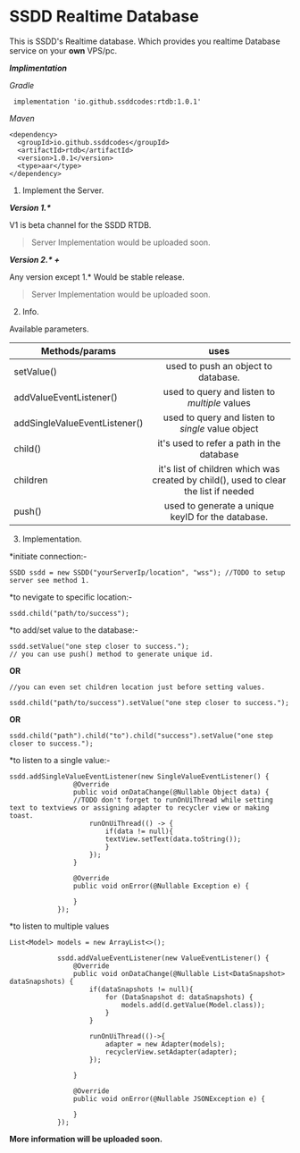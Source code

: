 # SSDD Realtime Database
This is SSDD's Realtime database. Which provides you realtime Database service on your **own** VPS/pc.

___Implimentation___

*Gradle*

```
 implementation 'io.github.ssddcodes:rtdb:1.0.1'
```

*Maven*

```
<dependency>
  <groupId>io.github.ssddcodes</groupId>
  <artifactId>rtdb</artifactId>
  <version>1.0.1</version>
  <type>aar</type>
</dependency>
```

1. Implement the Server.

___Version 1.*___

V1 is beta channel for the SSDD RTDB.
> Server Implementation would be uploaded soon.

___Version 2.* +___

Any version except 1.* Would be stable release.

> Server Implementation would be uploaded soon.

2. Info.

Available parameters.

| **Methods/params** | **uses** |
| ------------------ | :------: |
| setValue()   | used to push an object to database. |
| addValueEventListener() |  used to query and listen to *multiple* values |
| addSingleValueEventListener() | used to query and listen to *single* value object |
| child() | it's used to refer a path in the database |
| children | it's list of children which was created by child(), used to clear the list if needed |
| push() | used to generate a unique keyID for the database. |

3. Implementation.

*initiate connection:-

```
SSDD ssdd = new SSDD("yourServerIp/location", "wss"); //TODO to setup server see method 1.
```

*to nevigate to specific location:-
```
ssdd.child("path/to/success");
```

*to add/set value to the database:-

```
ssdd.setValue("one step closer to success."); 
// you can use push() method to generate unique id.
```
**OR**
```
//you can even set children location just before setting values.

ssdd.child("path/to/success").setValue("one step closer to success.");
```
**OR**
```
ssdd.child("path").child("to").child("success").setValue("one step closer to success.");
```

*to listen to a single value:- 
```
ssdd.addSingleValueEventListener(new SingleValueEventListener() {
                @Override
                public void onDataChange(@Nullable Object data) {
                //TODO don't forget to runOnUiThread while setting text to textviews or assigning adapter to recycler view or making toast.
                    runOnUiThread(() -> {
                        if(data != null){
                        textView.setText(data.toString());
                        }
                    });
                }

                @Override
                public void onError(@Nullable Exception e) {

                }
            });
   ```
*to listen to multiple values
```
List<Model> models = new ArrayList<>();

            ssdd.addValueEventListener(new ValueEventListener() {
                @Override
                public void onDataChange(@Nullable List<DataSnapshot> dataSnapshots) {
                    if(dataSnapshots != null){
                        for (DataSnapshot d: dataSnapshots) {
                            models.add(d.getValue(Model.class));
                        }
                    }

                    runOnUiThread(()->{
                        adapter = new Adapter(models);
                        recyclerView.setAdapter(adapter);
                    });

                }

                @Override
                public void onError(@Nullable JSONException e) {

                }
            });
```
 

**More information will be uploaded soon.**

